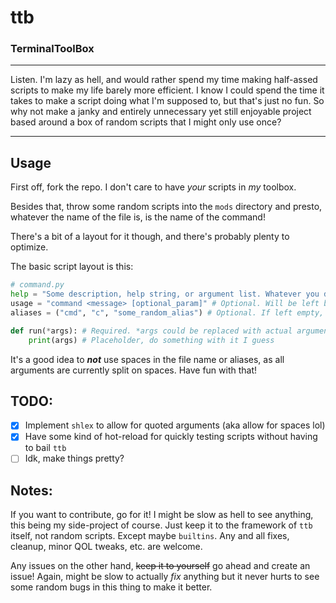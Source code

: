 # ttb
### TerminalToolBox
---
Listen. I'm lazy as hell, and would rather spend my time making half-assed scripts to make my life
barely more efficient. I know I could spend the time it takes to make a script doing what I'm supposed
to, but that's just no fun. So why not make a janky and entirely unnecessary yet still enjoyable
project based around a box of random scripts that I might only use once?

---

## Usage

First off, fork the repo. I don't care to have *your* scripts in *my* toolbox.

Besides that, throw some random scripts into the `mods` directory and presto, whatever the name
of the file is, is the name of the command!

There's a bit of a layout for it though, and there's probably plenty to optimize.

The basic script layout is this:


```python
# command.py
help = "Some description, help string, or argument list. Whatever you decide." # Optional. Will be left blank if it doesn't exist
usage = "command <message> [optional_param]" # Optional. Will be left blank if it doesn't exist. Good idea to have though.
aliases = ("cmd", "c", "some_random_alias") # Optional. If left empty, it can only be run from the name of the file.

def run(*args): # Required. *args could be replaced with actual argument names
    print(args) # Placeholder, do something with it I guess
```
It's a good idea to __*not*__ use spaces in the file name or aliases, as all arguments are currently split on spaces.
Have fun with that!

## TODO:
- [X] Implement `shlex` to allow for quoted arguments (aka allow for spaces lol)
- [X] Have some kind of hot-reload for quickly testing scripts without having to bail `ttb`
- [ ] Idk, make things pretty?

## Notes:

If you want to contribute, go for it! I might be slow as hell to see anything, this being my side-project of course.
Just keep it to the framework of `ttb` itself, not random scripts. Except maybe `builtins`.
Any and all fixes, cleanup, minor QOL tweaks, etc. are welcome.

Any issues on the other hand, ~~keep it to yourself~~ go ahead and create an issue! Again, might be slow to actually *fix* anything
but it never hurts to see some random bugs in this thing to make it better.